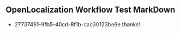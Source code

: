 ## OpenLocalization Workflow Test MarkDown
* 27737491-9fb5-40cd-8f1b-cac30123be6e 
thanks!<!--HONumber=Mar16_HO4-->
